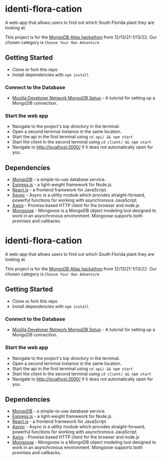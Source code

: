 # identi-flora-cation
A web-app that allows users to find out which South Florida plant they are looking at.

This project is for the [MongoDB Atlas hackathon](https://dev.to/devteam/announcing-the-mongodb-atlas-hackathon-on-dev-4b6m) from 12/13/21-1/13/22. Our chosen category is `Choose Your Own Adventure`

## Getting Started
* Clone or fork this repo
* Install dependencies with `npm install`

### Connect to the Database
* [Mozilla Developer Network MongoDB Setup](https://developer.mozilla.org/en-US/docs/Learn/Server-side/Express_Nodejs/mongoose#setting_up_the_mongodb_database) - A tutorial for setting up a MongoDB connection.

### Start the web app
* Navigate to the project's top directory in the terminal.
* Open a second terminal instance in the same location.
* Start the api in the first terminal using `cd api/ && npm start`
* Start the client in the second terminal using `cd client/ && npm start`
* Navigate to [http://localhost:3000/](http://localhost:3000/) if it does not automatically open for you.

## Dependencies
* [MongoDB](https://www.mongodb.com/) - a simple-to-use database service.
* [Express.js](https://expressjs.com/) - a light-weight framework for Node.js.
* [React.js](https://reactjs.org/) - a frontend framework for JavaScript.
* [Async](https://www.npmjs.com/package/async) - Async is a utility module which provides straight-forward, powerful functions for working with asynchronous JavaScript.
* [Axios](https://www.npmjs.com/package/axios) - Promise based HTTP client for the browser and node.js
* [Mongoose](https://www.npmjs.com/package/mongoose) - Mongoose is a MongoDB object modeling tool designed to work in an asynchronous environment. Mongoose supports both promises and callbacks.
# identi-flora-cation
A web-app that allows users to find out which South Florida plant they are looking at.

This project is for the [MongoDB Atlas hackathon](https://dev.to/devteam/announcing-the-mongodb-atlas-hackathon-on-dev-4b6m) from 12/13/21-1/13/22. Our chosen category is `Choose Your Own Adventure`

## Getting Started
* Clone or fork this repo
* Install dependencies with `npm install`

### Connect to the Database
* [Mozilla Developer Network MongoDB Setup](https://developer.mozilla.org/en-US/docs/Learn/Server-side/Express_Nodejs/mongoose#setting_up_the_mongodb_database) - A tutorial for setting up a MongoDB connection.

### Start the web app
* Navigate to the project's top directory in the terminal.
* Open a second terminal instance in the same location.
* Start the api in the first terminal using `cd api/ && npm start`
* Start the client in the second terminal using `cd client/ && npm start`
* Navigate to [http://localhost:3000/](http://localhost:3000/) if it does not automatically open for you.

## Dependencies
* [MongoDB](https://www.mongodb.com/) - a simple-to-use database service.
* [Express.js](https://expressjs.com/) - a light-weight framework for Node.js.
* [React.js](https://reactjs.org/) - a frontend framework for JavaScript.
* [Async](https://www.npmjs.com/package/async) - Async is a utility module which provides straight-forward, powerful functions for working with asynchronous JavaScript.
* [Axios](https://www.npmjs.com/package/axios) - Promise based HTTP client for the browser and node.js
* [Mongoose](https://www.npmjs.com/package/mongoose) - Mongoose is a MongoDB object modeling tool designed to work in an asynchronous environment. Mongoose supports both promises and callbacks.
